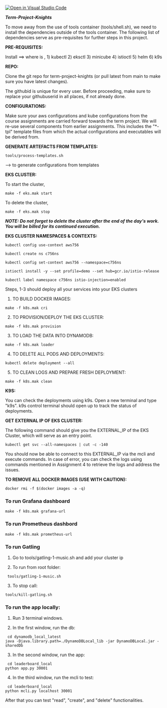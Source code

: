 [![Open in Visual Studio Code](https://classroom.github.com/assets/open-in-vscode-f059dc9a6f8d3a56e377f745f24479a46679e63a5d9fe6f495e02850cd0d8118.svg)](https://classroom.github.com/online_ide?assignment_repo_id=7091299&assignment_repo_type=AssignmentRepo)

**_Term-Project-Knights_**

To move away from the use of tools container (tools/shell.sh), we need to install the dependencies outside of the 
tools container. The following list of dependencies serve as pre-requisites for further steps in 
this project.

**PRE-REQUISITES:**

Install ==> <artefact> 
    where <artefact> is ,
            1) kubectl
            2) eksctl
            3) minicube
            4) istioctl
            5) helm
            6) k9s

**REPO:**

Clone the git repo for term-project-knights (or pull latest from main to make sure you have latest changes).

The githubid is unique for every user. Before proceeding, make sure to replace your githubuserid in all places, if not 
already done.

**CONFIGURATIONS:**

Make sure your aws configurations and kube configurations from the course assignments are carried forward towards
the term project. We will re-use several components from earlier assignments. This includes the "*-tpl" template files
from which the actual configurations and executables will be derived from.

**GENERATE ARTEFACTS FROM TEMPLATES:**

<pre><code>tools/process-templates.sh</code></pre> --> to generate configurations from templates

**EKS CLUSTER:**

To start the cluster, 
<pre><code>make -f eks.mak start</code></pre>

To delete the cluster, 
<pre><code>make -f eks.mak stop</code></pre>

**_NOTE: Do not forget to delete the cluster after the end of the day's work. You will be billed for its continued
execution._**

**EKS CLUSTER NAMESPACES & CONTEXTS:**

<pre><code>kubectl config use-context aws756</code></pre>
<pre><code>kubectl create ns c756ns</code></pre>
<pre><code>kubectl config set-context aws756 --namespace=c756ns</code></pre>
<pre><code>istioctl install -y --set profile=demo --set hub=gcr.io/istio-release</code></pre>
<pre><code>kubectl label namespace c756ns istio-injection=enabled</code></pre>


Steps, 1-3 should deploy all your services into your EKS clusters

1) TO BUILD DOCKER IMAGES:
<pre><code>make -f k8s.mak cri</code></pre>

2) TO PROVISION/DEPLOY THE EKS CLUSTER:
<pre><code>make -f k8s.mak provision</code></pre>

3) TO LOAD THE DATA INTO DYNAMODB:
<pre><code>make -f k8s.mak loader</code></pre>

4) TO DELETE ALL PODS AND DEPLOYMENTS:
<pre><code>kubectl delete deployment --all</code></pre>

5) TO CLEAN LOGS AND PREPARE FRESH DEPLOYMENT:
<pre><code>make -f k8s.mak clean</code></pre>

**K9S:**

You can check the deployments using k9s. Open a new terminal and type "k9s". k9s control terminal should open up 
to track the status of deployments.

**GET EXTERNAL IP OF EKS CLUSTER:**

The following command should give you the EXTERNAL_IP of the EKS Cluster, which will serve as an entry point.

<pre><code>kubectl get svc --all-namespaces | cut -c -140</code></pre>

You should now be able to connect to this EXTERNAL_IP via the mcli and execute commands. In case of error, 
you can check the logs using commands mentioned in Assignment 4 to retrieve the logs and address the issues.


**TO REMOVE ALL DOCKER IMAGES (USE WITH CAUTION):**

<pre><code>docker rmi -f $(docker images -a -q)</code></pre>

### To run Grafana dashboard

<pre><code>make -f k8s.mak grafana-url</code></pre>

### To run Prometheus dashbord

<pre><code>make -f k8s.mak prometheus-url</code></pre>

### To run Gatling

1. Go to tools/gatling-1-music.sh and add your cluster ip

2. To run from root folder:
<pre><code> tools/gatling-1-music.sh</code></pre>

3. To stop call:
<pre><code>tools/kill-gatling.sh</code></pre>

### To run the app locally:

1. Run 3 terminal windows.

2. In the first window, run the db:
<pre><code> cd dynamodb_local_latest 
java -Djava.library.path=./DynamoDBLocal_lib -jar DynamoDBLocal.jar -sharedDb</code></pre>

3. In the second window, run the app:
<pre><code> cd leaderboard_local
python app.py 30001 </code></pre>

4. In the third window, run the mcli to test:
<pre><code> cd leaderboard_local
python mcli.py localhost 30001 </code></pre>

After that you can test "read", "create", and "delete" functionalities.

